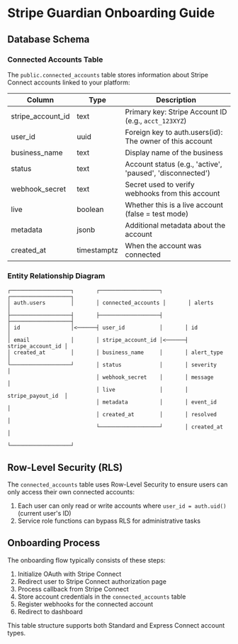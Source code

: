 # Stripe Guardian Onboarding Guide

## Database Schema

### Connected Accounts Table

The `public.connected_accounts` table stores information about Stripe Connect accounts linked to your platform:

| Column | Type | Description |
|--------|------|-------------|
| stripe_account_id | text | Primary key: Stripe Account ID (e.g., `acct_123XYZ`) |
| user_id | uuid | Foreign key to auth.users(id): The owner of this account |
| business_name | text | Display name of the business |
| status | text | Account status (e.g., 'active', 'paused', 'disconnected') |
| webhook_secret | text | Secret used to verify webhooks from this account |
| live | boolean | Whether this is a live account (false = test mode) |
| metadata | jsonb | Additional metadata about the account |
| created_at | timestamptz | When the account was connected |

### Entity Relationship Diagram

```
┌───────────────────┐       ┌───────────────────┐       ┌───────────────────┐
│ auth.users        │       │ connected_accounts │       │ alerts            │
├───────────────────┤       ├───────────────────┤       ├───────────────────┤
│ id                │<──────┤ user_id           │       │ id                │
│ email             │       │ stripe_account_id │<──────┤ stripe_account_id │
│ created_at        │       │ business_name     │       │ alert_type        │
└───────────────────┘       │ status            │       │ severity          │
                            │ webhook_secret    │       │ message           │
                            │ live              │       │ stripe_payout_id  │
                            │ metadata          │       │ event_id          │
                            │ created_at        │       │ resolved          │
                            └───────────────────┘       │ created_at        │
                                                        └───────────────────┘
```

## Row-Level Security (RLS)

The `connected_accounts` table uses Row-Level Security to ensure users can only access their own connected accounts:

1. Each user can only read or write accounts where `user_id = auth.uid()` (current user's ID)
2. Service role functions can bypass RLS for administrative tasks

## Onboarding Process

The onboarding flow typically consists of these steps:

1. Initialize OAuth with Stripe Connect
2. Redirect user to Stripe Connect authorization page
3. Process callback from Stripe Connect
4. Store account credentials in the `connected_accounts` table
5. Register webhooks for the connected account
6. Redirect to dashboard

This table structure supports both Standard and Express Connect account types. 